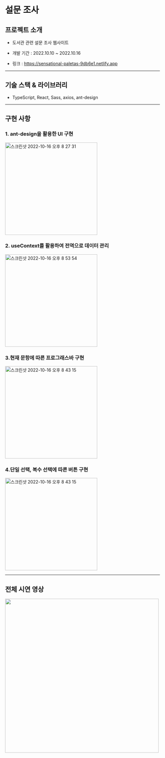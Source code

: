 # 설문 조사

## 프로젝트 소개

- 도서관 관련 설문 조사 웹사이트

- 개발 기간 : 2022.10.10 ~ 2022.10.16

- 링크 : https://sensational-paletas-9db6e1.netlify.app

<hr>

## 기술 스택 & 라이브러리

- TypeScript, React, Sass, axios, ant-design

<hr>

## 구현 사항

### 1. ant-design을 활용한 UI 구현

<img width="300" alt="스크린샷 2022-10-16 오후 8 27 31" src="https://user-images.githubusercontent.com/95524491/196032759-a54b87c7-3d35-4c30-9402-d0aea3c7f024.png">

### 2. useContext를 활용하여 전역으로 데이터 관리

<img width="300" alt="스크린샷 2022-10-16 오후 8 53 54" src="https://user-images.githubusercontent.com/95524491/196033949-fcec21d5-4218-4a22-8c23-b56ab0c272cd.png">

### 3.현재 문항에 따른 프로그래스바 구현

<img width="300" alt="스크린샷 2022-10-16 오후 8 43 15" src="https://user-images.githubusercontent.com/95524491/196033553-12bf4c6e-23d5-4656-8092-9265959362e1.gif">

### 4.단일 선택, 복수 선택에 따른 버튼 구현

<img width="300" alt="스크린샷 2022-10-16 오후 8 43 15" src="https://user-images.githubusercontent.com/95524491/196033762-fd56f590-a496-46fd-aba0-dbabc03fba14.gif">

<hr>

## 전체 시연 영상

<img src="https://user-images.githubusercontent.com/95524491/196032468-065996b7-d43c-49b0-a81c-c1ae968ec75e.gif" width="500"/>

